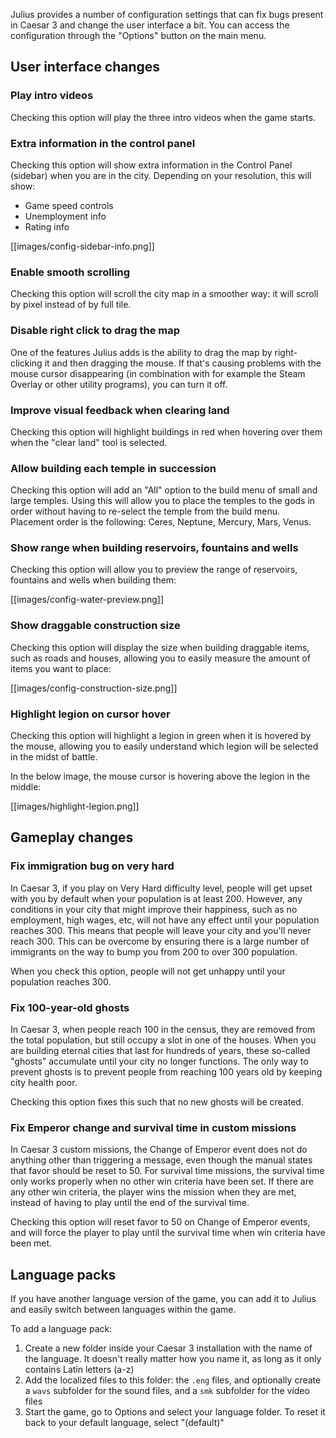 Julius provides a number of configuration settings that can fix bugs present in Caesar 3 and change the user interface a bit. You can access the configuration through the "Options" button on the main menu.

## User interface changes

### Play intro videos

Checking this option will play the three intro videos when the game starts.

### Extra information in the control panel

Checking this option will show extra information in the Control Panel (sidebar) when you are in the city. Depending on your resolution, this will show:

- Game speed controls
- Unemployment info
- Rating info

[[images/config-sidebar-info.png]]

### Enable smooth scrolling

Checking this option will scroll the city map in a smoother way: it will scroll by pixel instead of by full tile.

### Disable right click to drag the map

One of the features Julius adds is the ability to drag the map by right-clicking it and then dragging the mouse. If that's causing problems with the mouse cursor disappearing (in combination with for example the Steam Overlay or other utility programs), you can turn it off.

### Improve visual feedback when clearing land

Checking this option will highlight buildings in red when hovering over them when the "clear land" tool is selected.

### Allow building each temple in succession

Checking this option will add an "All" option to the build menu of small and large temples. Using this will allow you to place the temples to the gods in order without having to re-select the temple from the build menu. Placement order is the following: Ceres, Neptune, Mercury, Mars, Venus.

### Show range when building reservoirs, fountains and wells

Checking this option will allow you to preview the range of reservoirs, fountains and wells when building them:

[[images/config-water-preview.png]]

### Show draggable construction size

Checking this option will display the size when building draggable items, such as roads and houses, allowing you to easily measure the amount of items you want to place:

[[images/config-construction-size.png]]

### Highlight legion on cursor hover

Checking this option will highlight a legion in green when it is hovered by the mouse, allowing you to easily understand which legion will be selected in the midst of battle.

In the below image, the mouse cursor is hovering above the legion in the middle:

[[images/highlight-legion.png]]

## Gameplay changes

### Fix immigration bug on very hard

In Caesar 3, if you play on Very Hard difficulty level, people will get upset with you by default when your population is at least 200. However, any conditions in your city that might improve their happiness, such as no employment, high wages, etc, will not have any effect until your population reaches 300. This means that people will leave your city and you'll never reach 300. This can be overcome by ensuring there is a large number of immigrants on the way to bump you from 200 to over 300 population.

When you check this option, people will not get unhappy until your population reaches 300.

### Fix 100-year-old ghosts

In Caesar 3, when people reach 100 in the census, they are removed from the total population, but still occupy a slot in one of the houses. When you are building eternal cities that last for hundreds of years, these so-called "ghosts" accumulate until your city no longer functions. The only way to prevent ghosts is to prevent people from reaching 100 years old by keeping city health poor.

Checking this option fixes this such that no new ghosts will be created.

### Fix Emperor change and survival time in custom missions

In Caesar 3 custom missions, the Change of Emperor event does not do anything other than triggering a message, even though the manual states that favor should be reset to 50.
For survival time missions, the survival time only works properly when no other win criteria have been set. If there are any other win criteria, the player wins the mission when they are met, instead of having to play until the end of the survival time.

Checking this option will reset favor to 50 on Change of Emperor events, and will force the player to play until the survival time when win criteria have been met.

## Language packs

If you have another language version of the game, you can add it to Julius and easily switch between languages within the game.

To add a language pack:

1. Create a new folder inside your Caesar 3 installation with the name of the language. It doesn't really matter how you name it, as long as it only contains Latin letters (a-z)
1. Add the localized files to this folder: the `.eng` files, and optionally create a `wavs` subfolder for the sound files, and a `smk` subfolder for the video files
1. Start the game, go to Options and select your language folder. To reset it back to your default language, select "(default)"

